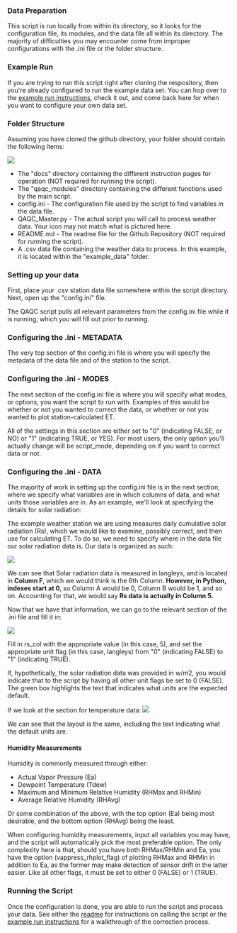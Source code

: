 ### Data Preparation
This script is run locally from within its directory, so it looks for the configuration file, its modules, and the data file all within its directory. The majority of difficulties you may encounter come from improper configurations with the .ini file or the folder structure.

### Example Run
If you are trying to run this script right after cloning the respository, then you're already configured to run the example data set. You can hop over to the [example run instructions](EXAMPLERUN.md), check it out, and come back here for when you want to configure your own data set.

### Folder Structure
Assuming you have cloned the github directory, your folder should contain the following items:

![](https://i.imgur.com/6jixiub.png)
* The "docs" directory containing the different instruction pages for operation (NOT required for running the script).
* The "qaqc_modules" directory containing the different functions used by the main script.
* config.ini - The configuration file used by the script to find variables in the data file.
* QAQC_Master.py - The actual script you will call to process weather data. Your icon may not match what is pictured here.
* README.md - The readme file for the Github Repository (NOT required for running the script).
* A .csv data file containing the weather data to process. In this example, it is located within the "example_data" folder.

### Setting up your data
First, place your .csv station data file somewhere within the script directory. Next, open up the "config.ini" file.

The QAQC script pulls all relevant parameters from the config.ini file while it is running, which you will fill out prior to running. 

### Configuring the .ini - METADATA
The very top section of the config.ini file is where you will specify the metadata of the data file and of the station to the script.

### Configuring the .ini - MODES
The next section of the config.ini file is where you will specify what modes, or options, you want the script to run with. Examples of this would be whether or not you wanted to correct the data, or whether or not you wanted to plot station-calculated ET.

All of the settings in this section are either set to "0" (indicating FALSE, or NO) or "1" (indicating TRUE, or YES). For most users, the only option you'll actually change will be script_mode, depending on if you want to correct data or not.

### Configuring the .ini - DATA
The majority of work in setting up the config.ini file is in the next section, where we specify what variables are in which columns of data, and what units those variables are in. As an example, we'll look at specifying the details for solar radiation:

The example weather station we are using measures daily cumulative solar radiation (Rs), which we would like to examine, possibly correct, and then use for calculating ET. To do so, we need to specify where in the data file our solar radiation data is. Our data is organized as such:

![](https://i.imgur.com/fD6Qwfb.png)

We can see that Solar radiation data is measured in langleys, and is located in **Column F**, which we would think is the 6th Column. **However, in Python, indexes start at 0**, so Column A would be 0, Column B would be 1, and so on. Accounting for that, we would say **Rs data is actually in Column 5.** 

Now that we have that information, we can go to the relevant section of the .ini file and fill it in:

![](https://i.imgur.com/YKKHPaj.png)

Fill in rs_col with the appropriate value (in this case, 5), and set the appropriate unit flag (in this case, langleys) from "0" (indicating FALSE) to "1" (indicating TRUE).

If, hypothetically, the solar radiation data was provided in w/m2, you would indicate that to the script by having all other unit flags be set to 0 (FALSE). The green box highlights the text that indicates what units are the expected default.

If we look at the section for temperature data:
![](https://i.imgur.com/eUUyG94.png)

We can see that the layout is the same, including the text indicating what the default units are. 

#### Humidity Measurements
Humidity is commonly measured through either:
* Actual Vapor Pressure (Ea)
* Dewpoint Temperature (Tdew)
* Maximum and Minimum Relative Humidity (RHMax and RHMin)
* Average Relative Humidity (RHAvg)

Or some combination of the above, with the top option (Ea) being most desirable, and the bottom option (RHAvg) being the least.

When configuring humidity measurements, input all variables you may have, and the script will automatically pick the most preferable option. The only complexity here is that, should you have both RHMax/RHMin and Ea, you have the option (vappress_rhplot_flag) of plotting RHMax and RHMin in addition to Ea, as the former may make detection of sensor drift in the latter easier. Like all other flags, it must be set to either 0 (FALSE) or 1 (TRUE).

### Running the Script
Once the configuration is done, you are able to run the script and process your data. See either the [readme](../README.md) for instructions on calling the script or the [example run instructions](docs/EXAMPLERUN.md) for a walkthrough of the correction process.
